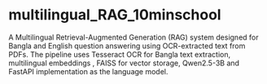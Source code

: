 # multilingual_RAG_10minschool
A Multilingual Retrieval-Augmented Generation (RAG) system designed for Bangla and English question answering using OCR-extracted text from PDFs. The pipeline uses Tesseract OCR for Bangla text extraction, multilingual embeddings , FAISS for vector storage, Qwen2.5-3B and FastAPI implementation as the language model. 
